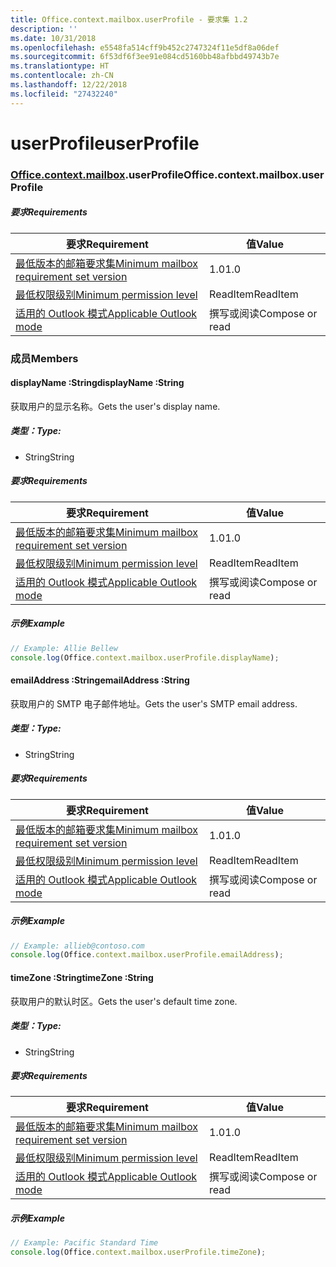 ```yaml
---
title: Office.context.mailbox.userProfile - 要求集 1.2
description: ''
ms.date: 10/31/2018
ms.openlocfilehash: e5548fa514cff9b452c2747324f11e5df8a06def
ms.sourcegitcommit: 6f53df6f3ee91e084cd5160bb48afbbd49743b7e
ms.translationtype: HT
ms.contentlocale: zh-CN
ms.lasthandoff: 12/22/2018
ms.locfileid: "27432240"
---
```

# <a name="userprofile"></a><span data-ttu-id="ca475-102">userProfile</span><span class="sxs-lookup"><span data-stu-id="ca475-102">userProfile</span></span>

### <a name="officeofficemdcontextofficecontextmdmailboxofficecontextmailboxmduserprofile"></a><span data-ttu-id="ca475-103">[Office](Office.md)[.context](Office.context.md)[.mailbox](Office.context.mailbox.md).userProfile</span><span class="sxs-lookup"><span data-stu-id="ca475-103">Office.context.mailbox.userProfile</span></span>

##### <a name="requirements"></a><span data-ttu-id="ca475-104">要求</span><span class="sxs-lookup"><span data-stu-id="ca475-104">Requirements</span></span>

|<span data-ttu-id="ca475-105">要求</span><span class="sxs-lookup"><span data-stu-id="ca475-105">Requirement</span></span>| <span data-ttu-id="ca475-106">值</span><span class="sxs-lookup"><span data-stu-id="ca475-106">Value</span></span>|
|---|---|
|[<span data-ttu-id="ca475-107">最低版本的邮箱要求集</span><span class="sxs-lookup"><span data-stu-id="ca475-107">Minimum mailbox requirement set version</span></span>](/office/dev/add-ins/reference/requirement-sets/outlook-api-requirement-sets)| <span data-ttu-id="ca475-108">1.0</span><span class="sxs-lookup"><span data-stu-id="ca475-108">1.0</span></span>|
|[<span data-ttu-id="ca475-109">最低权限级别</span><span class="sxs-lookup"><span data-stu-id="ca475-109">Minimum permission level</span></span>](https://docs.microsoft.com/outlook/add-ins/understanding-outlook-add-in-permissions)| <span data-ttu-id="ca475-110">ReadItem</span><span class="sxs-lookup"><span data-stu-id="ca475-110">ReadItem</span></span>|
|[<span data-ttu-id="ca475-111">适用的 Outlook 模式</span><span class="sxs-lookup"><span data-stu-id="ca475-111">Applicable Outlook mode</span></span>](https://docs.microsoft.com/outlook/add-ins/#extension-points)| <span data-ttu-id="ca475-112">撰写或阅读</span><span class="sxs-lookup"><span data-stu-id="ca475-112">Compose or read</span></span>|

### <a name="members"></a><span data-ttu-id="ca475-113">成员</span><span class="sxs-lookup"><span data-stu-id="ca475-113">Members</span></span>

####  <a name="displayname-string"></a><span data-ttu-id="ca475-114">displayName :String</span><span class="sxs-lookup"><span data-stu-id="ca475-114">displayName :String</span></span>

<span data-ttu-id="ca475-115">获取用户的显示名称。</span><span class="sxs-lookup"><span data-stu-id="ca475-115">Gets the user's display name.</span></span>

##### <a name="type"></a><span data-ttu-id="ca475-116">类型：</span><span class="sxs-lookup"><span data-stu-id="ca475-116">Type:</span></span>

*   <span data-ttu-id="ca475-117">String</span><span class="sxs-lookup"><span data-stu-id="ca475-117">String</span></span>

##### <a name="requirements"></a><span data-ttu-id="ca475-118">要求</span><span class="sxs-lookup"><span data-stu-id="ca475-118">Requirements</span></span>

|<span data-ttu-id="ca475-119">要求</span><span class="sxs-lookup"><span data-stu-id="ca475-119">Requirement</span></span>| <span data-ttu-id="ca475-120">值</span><span class="sxs-lookup"><span data-stu-id="ca475-120">Value</span></span>|
|---|---|
|[<span data-ttu-id="ca475-121">最低版本的邮箱要求集</span><span class="sxs-lookup"><span data-stu-id="ca475-121">Minimum mailbox requirement set version</span></span>](/office/dev/add-ins/reference/requirement-sets/outlook-api-requirement-sets)| <span data-ttu-id="ca475-122">1.0</span><span class="sxs-lookup"><span data-stu-id="ca475-122">1.0</span></span>|
|[<span data-ttu-id="ca475-123">最低权限级别</span><span class="sxs-lookup"><span data-stu-id="ca475-123">Minimum permission level</span></span>](https://docs.microsoft.com/outlook/add-ins/understanding-outlook-add-in-permissions)| <span data-ttu-id="ca475-124">ReadItem</span><span class="sxs-lookup"><span data-stu-id="ca475-124">ReadItem</span></span>|
|[<span data-ttu-id="ca475-125">适用的 Outlook 模式</span><span class="sxs-lookup"><span data-stu-id="ca475-125">Applicable Outlook mode</span></span>](https://docs.microsoft.com/outlook/add-ins/#extension-points)| <span data-ttu-id="ca475-126">撰写或阅读</span><span class="sxs-lookup"><span data-stu-id="ca475-126">Compose or read</span></span>|

##### <a name="example"></a><span data-ttu-id="ca475-127">示例</span><span class="sxs-lookup"><span data-stu-id="ca475-127">Example</span></span>

```js
// Example: Allie Bellew
console.log(Office.context.mailbox.userProfile.displayName);
```

####  <a name="emailaddress-string"></a><span data-ttu-id="ca475-128">emailAddress :String</span><span class="sxs-lookup"><span data-stu-id="ca475-128">emailAddress :String</span></span>

<span data-ttu-id="ca475-129">获取用户的 SMTP 电子邮件地址。</span><span class="sxs-lookup"><span data-stu-id="ca475-129">Gets the user's SMTP email address.</span></span>

##### <a name="type"></a><span data-ttu-id="ca475-130">类型：</span><span class="sxs-lookup"><span data-stu-id="ca475-130">Type:</span></span>

*   <span data-ttu-id="ca475-131">String</span><span class="sxs-lookup"><span data-stu-id="ca475-131">String</span></span>

##### <a name="requirements"></a><span data-ttu-id="ca475-132">要求</span><span class="sxs-lookup"><span data-stu-id="ca475-132">Requirements</span></span>

|<span data-ttu-id="ca475-133">要求</span><span class="sxs-lookup"><span data-stu-id="ca475-133">Requirement</span></span>| <span data-ttu-id="ca475-134">值</span><span class="sxs-lookup"><span data-stu-id="ca475-134">Value</span></span>|
|---|---|
|[<span data-ttu-id="ca475-135">最低版本的邮箱要求集</span><span class="sxs-lookup"><span data-stu-id="ca475-135">Minimum mailbox requirement set version</span></span>](/office/dev/add-ins/reference/requirement-sets/outlook-api-requirement-sets)| <span data-ttu-id="ca475-136">1.0</span><span class="sxs-lookup"><span data-stu-id="ca475-136">1.0</span></span>|
|[<span data-ttu-id="ca475-137">最低权限级别</span><span class="sxs-lookup"><span data-stu-id="ca475-137">Minimum permission level</span></span>](https://docs.microsoft.com/outlook/add-ins/understanding-outlook-add-in-permissions)| <span data-ttu-id="ca475-138">ReadItem</span><span class="sxs-lookup"><span data-stu-id="ca475-138">ReadItem</span></span>|
|[<span data-ttu-id="ca475-139">适用的 Outlook 模式</span><span class="sxs-lookup"><span data-stu-id="ca475-139">Applicable Outlook mode</span></span>](https://docs.microsoft.com/outlook/add-ins/#extension-points)| <span data-ttu-id="ca475-140">撰写或阅读</span><span class="sxs-lookup"><span data-stu-id="ca475-140">Compose or read</span></span>|

##### <a name="example"></a><span data-ttu-id="ca475-141">示例</span><span class="sxs-lookup"><span data-stu-id="ca475-141">Example</span></span>

```js
// Example: allieb@contoso.com
console.log(Office.context.mailbox.userProfile.emailAddress);
```

####  <a name="timezone-string"></a><span data-ttu-id="ca475-142">timeZone :String</span><span class="sxs-lookup"><span data-stu-id="ca475-142">timeZone :String</span></span>

<span data-ttu-id="ca475-143">获取用户的默认时区。</span><span class="sxs-lookup"><span data-stu-id="ca475-143">Gets the user's default time zone.</span></span>

##### <a name="type"></a><span data-ttu-id="ca475-144">类型：</span><span class="sxs-lookup"><span data-stu-id="ca475-144">Type:</span></span>

*   <span data-ttu-id="ca475-145">String</span><span class="sxs-lookup"><span data-stu-id="ca475-145">String</span></span>

##### <a name="requirements"></a><span data-ttu-id="ca475-146">要求</span><span class="sxs-lookup"><span data-stu-id="ca475-146">Requirements</span></span>

|<span data-ttu-id="ca475-147">要求</span><span class="sxs-lookup"><span data-stu-id="ca475-147">Requirement</span></span>| <span data-ttu-id="ca475-148">值</span><span class="sxs-lookup"><span data-stu-id="ca475-148">Value</span></span>|
|---|---|
|[<span data-ttu-id="ca475-149">最低版本的邮箱要求集</span><span class="sxs-lookup"><span data-stu-id="ca475-149">Minimum mailbox requirement set version</span></span>](/office/dev/add-ins/reference/requirement-sets/outlook-api-requirement-sets)| <span data-ttu-id="ca475-150">1.0</span><span class="sxs-lookup"><span data-stu-id="ca475-150">1.0</span></span>|
|[<span data-ttu-id="ca475-151">最低权限级别</span><span class="sxs-lookup"><span data-stu-id="ca475-151">Minimum permission level</span></span>](https://docs.microsoft.com/outlook/add-ins/understanding-outlook-add-in-permissions)| <span data-ttu-id="ca475-152">ReadItem</span><span class="sxs-lookup"><span data-stu-id="ca475-152">ReadItem</span></span>|
|[<span data-ttu-id="ca475-153">适用的 Outlook 模式</span><span class="sxs-lookup"><span data-stu-id="ca475-153">Applicable Outlook mode</span></span>](https://docs.microsoft.com/outlook/add-ins/#extension-points)| <span data-ttu-id="ca475-154">撰写或阅读</span><span class="sxs-lookup"><span data-stu-id="ca475-154">Compose or read</span></span>|

##### <a name="example"></a><span data-ttu-id="ca475-155">示例</span><span class="sxs-lookup"><span data-stu-id="ca475-155">Example</span></span>

```js
// Example: Pacific Standard Time
console.log(Office.context.mailbox.userProfile.timeZone);
```